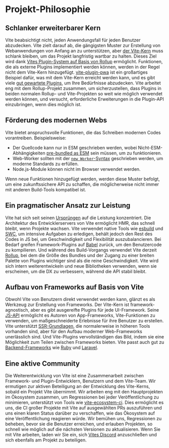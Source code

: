 # Projekt-Philosophie

## Schlanker erweiterbarer Kern

Vite beabsichtigt nicht, jeden Anwendungsfall für jeden Benutzer abzudecken. Vite zielt darauf ab, die gängigsten Muster zur Erstellung von Webanwendungen von Anfang an zu unterstützen, aber [der Vite-Kern](https://github.com/vitejs/vite) muss schlank bleiben, um das Projekt langfristig wartbar zu halten. Dieses Ziel wird dank [Vites Plugin-System auf Basis von Rollup](./api-plugin.md) ermöglicht. Funktionen, die als externe Plugins implementiert werden können, werden in der Regel nicht dem Vite-Kern hinzugefügt. [vite-plugin-pwa](https://vite-pwa-org.netlify.app/) ist ein großartiges Beispiel dafür, was mit dem Vite-Kern erreicht werden kann, und es gibt viele [gut gewartete Plugins](https://github.com/vitejs/awesome-vite#plugins), um Ihre Bedürfnisse abzudecken. Vite arbeitet eng mit dem Rollup-Projekt zusammen, um sicherzustellen, dass Plugins in beiden normalen Rollup- und Vite-Projekten so weit wie möglich verwendet werden können, und versucht, erforderliche Erweiterungen in die Plugin-API einzubringen, wenn dies möglich ist.

## Förderung des modernen Webs

Vite bietet anspruchsvolle Funktionen, die das Schreiben modernen Codes vorantreiben. Beispielsweise:

- Der Quellcode kann nur in ESM geschrieben werden, wobei Nicht-ESM-Abhängigkeiten [pre-bundled as ESM](./dep-pre-bundling) sein müssen, um zu funktionieren.
- Web-Worker sollten mit der [`new Worker`-Syntax](./features#web-workers) geschrieben werden, um moderne Standards zu erfüllen.
- Node.js-Module können nicht im Browser verwendet werden.

Wenn neue Funktionen hinzugefügt werden, werden diese Muster befolgt, um eine zukunftssichere API zu schaffen, die möglicherweise nicht immer mit anderen Build-Tools kompatibel ist.

## Ein pragmatischer Ansatz zur Leistung

Vite hat sich seit seinen [Ursprüngen](./why.md) auf die Leistung konzentriert. Die Architektur des Entwicklerservers von Vite ermöglicht HMR, das schnell bleibt, wenn Projekte wachsen. Vite verwendet native Tools wie [esbuild](https://esbuild.github.io/) und [SWC](https://github.com/vitejs/vite-plugin-react-swc), um intensive Aufgaben zu erledigen, behält jedoch den Rest des Codes in JS bei, um Geschwindigkeit und Flexibilität auszubalancieren. Bei Bedarf greifen Framework-Plugins auf [Babel](https://babeljs.io/) zurück, um den Benutzercode zu kompilieren. Und während des Build-Vorgangs verwendet Vite derzeit [Rollup](https://rollupjs.org/), bei dem die Größe des Bundles und der Zugang zu einer breiten Palette von Plugins wichtiger sind als die reine Geschwindigkeit. Vite wird sich intern weiterentwickeln und neue Bibliotheken verwenden, wenn sie erscheinen, um die DX zu verbessern, während die API stabil bleibt.

## Aufbau von Frameworks auf Basis von Vite

Obwohl Vite von Benutzern direkt verwendet werden kann, glänzt es als Werkzeug zur Erstellung von Frameworks. Der Vite-Kern ist framework-agnostisch, aber es gibt ausgereifte Plugins für jede UI-Framework. Seine [JS-API](./api-javascript.md) ermöglicht es Autoren von App-Frameworks, Vite-Funktionen zu verwenden, um maßgeschneiderte Erlebnisse für ihre Benutzer zu erstellen. Vite unterstützt [SSR-Grundlagen](./ssr.md), die normalerweise in höheren Tools vorhanden sind, aber für den Aufbau moderner Web-Frameworks unerlässlich sind. Und Vite-Plugins vervollständigen das Bild, indem sie eine Möglichkeit zum Teilen zwischen Frameworks bieten. Vite passt auch gut zu [Backend-Frameworks](./backend-integration.md) wie [Ruby](https://vite-ruby.netlify.app/) und [Laravel](https://laravel.com/docs/10.x/vite).

## Eine aktive Community

Die Weiterentwicklung von Vite ist eine Zusammenarbeit zwischen Framework- und Plugin-Entwicklern, Benutzern und dem Vite-Team. Wir ermutigen zur aktiven Beteiligung an der Entwicklung des Vite-Kerns, sobald ein Projekt Vite übernimmt. Wir arbeiten eng mit den Hauptprojekten im Ökosystem zusammen, um Regressionen bei jeder Veröffentlichung zu minimieren, unterstützt von Tools wie [vite-ecosystem-ci](https://github.com/vitejs/vite-ecosystem-ci). Dies ermöglicht es uns, die CI großer Projekte mit Vite auf ausgewählten PRs auszuführen und uns einen klaren Status darüber zu verschaffen, wie das Ökosystem auf eine Veröffentlichung reagieren würde. Wir bemühen uns, Regressionen zu beheben, bevor sie die Benutzer erreichen, und erlauben Projekten, so schnell wie möglich auf die nächsten Versionen zu aktualisieren. Wenn Sie mit Vite arbeiten, laden wir Sie ein, sich [Vites Discord](https://chat.vite.dev) anzuschließen und sich ebenfalls am Projekt zu beteiligen.
